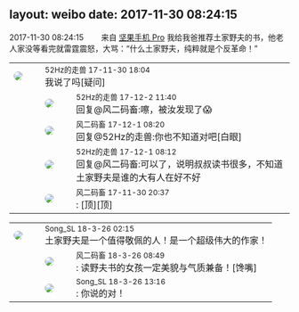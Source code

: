 layout: weibo
date: 2017-11-30 08:24:15
---
<meta name="referrer" content="no-referrer" />

2017-11-30 08:24:15  &nbsp;&nbsp;&nbsp;&nbsp;&nbsp;&nbsp; 来自 <a href="http://app.weibo.com/t/feed/Z4AgP" rel="nofollow">坚果手机 Pro</a>
我给我爸推荐土家野夫的书，他老人家没等看完就雷霆震怒，大骂：“什么土家野夫，纯粹就是个反革命！” ​​​

<table style="width: 100%;">
  <tr>
    <td style="width: 40px;"><img style="border-radius:50%" src="https://tva4.sinaimg.cn/crop.0.0.180.180.50/8beaf773jw1e8qgp5bmzyj2050050aa8.jpg?KID=imgbed,tva&Expires=1624466432&ssig=P4YLeEAQnV"></td>
    <td colspan="2"><small>52Hz的走兽 17-11-30 18:04</small><br/>我说了吗[疑问]</td>
  </tr>
  <tr>
    <td/>
    <td style="width: 40px;"><img style="border-radius:50%" src="https://tva4.sinaimg.cn/crop.0.0.180.180.50/8beaf773jw1e8qgp5bmzyj2050050aa8.jpg?KID=imgbed,tva&Expires=1624466432&ssig=P4YLeEAQnV"></td>
    <td><small>52Hz的走兽 17-12-2 11:40</small><br/>回复@风二码畜:嚓，被汝发现了😱</td>
  </tr>
  <tr>
    <td/>
    <td style="width: 40px;"><img style="border-radius:50%" src="https://tva3.sinaimg.cn/crop.0.0.639.639.50/6d2a6003jw8f3idy69w2gj20hs0hrt9g.jpg?KID=imgbed,tva&Expires=1624466432&ssig=0iSjq5SS0y"></td>
    <td><small>风二码畜 17-12-1 08:20</small><br/>回复@52Hz的走兽:你也不知道对吧[白眼]</td>
  </tr>
  <tr>
    <td/>
    <td style="width: 40px;"><img style="border-radius:50%" src="https://tva4.sinaimg.cn/crop.0.0.180.180.50/8beaf773jw1e8qgp5bmzyj2050050aa8.jpg?KID=imgbed,tva&Expires=1624466432&ssig=P4YLeEAQnV"></td>
    <td><small>52Hz的走兽 17-12-1 08:12</small><br/>回复@风二码畜:可以了，说明叔叔读书很多，不知道土家野夫是谁的大有人在好不好</td>
  </tr>
  <tr>
    <td/>
    <td style="width: 40px;"><img style="border-radius:50%" src="https://tva3.sinaimg.cn/crop.0.0.639.639.50/6d2a6003jw8f3idy69w2gj20hs0hrt9g.jpg?KID=imgbed,tva&Expires=1624466432&ssig=0iSjq5SS0y"></td>
    <td><small>风二码畜 17-11-30 20:37</small><br/>: [顶][顶]</td>
  </tr>
</table>

<table style="width: 100%;">
  <tr>
    <td style="width: 40px;"><img style="border-radius:50%" src="https://tvax1.sinaimg.cn/crop.0.0.1080.1080.50/6ec7613aly8fz3919ntsij20u00u0jsd.jpg?KID=imgbed,tva&Expires=1624466432&ssig=DWrodx6sXP"></td>
    <td colspan="2"><small>Song_SL 18-3-26 02:15</small><br/>土家野夫是一个值得敬佩的人！是一个超级伟大的作家！</td>
  </tr>
  <tr>
    <td/>
    <td style="width: 40px;"><img style="border-radius:50%" src="https://tva3.sinaimg.cn/crop.0.0.639.639.50/6d2a6003jw8f3idy69w2gj20hs0hrt9g.jpg?KID=imgbed,tva&Expires=1624466432&ssig=0iSjq5SS0y"></td>
    <td><small>风二码畜 18-3-26 08:49</small><br/>: 读野夫书的女孩一定美貌与气质兼备！[馋嘴]</td>
  </tr>
  <tr>
    <td/>
    <td style="width: 40px;"><img style="border-radius:50%" src="https://tvax1.sinaimg.cn/crop.0.0.1080.1080.50/6ec7613aly8fz3919ntsij20u00u0jsd.jpg?KID=imgbed,tva&Expires=1624466432&ssig=DWrodx6sXP"></td>
    <td><small>Song_SL 18-3-26 13:16</small><br/>: 你说的对！</td>
  </tr>
</table>
